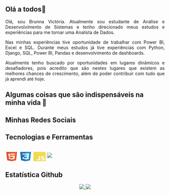 ## Olá a todos👋

<div align="justify">
  Olá, sou Brunna Victória. Atualmente sou estudante de Análise e Desenvolvimento de Sistemas e tenho direcionado meus estudos e experiências para me tornar uma Analista de Dados. 

Nas minhas experiências tive oportunidade de trabalhar com Power BI, Excel e SQL. Durante meus estudos já tive experiências com Python, Django, SQL, Power BI, Pandas e desenvolvimento de dashboards. 

Atualmente tenho buscado por oportunidades em lugares dinâmicos e desafiadores, pois acredito que são nestes lugares que existem as melhores chances de crescimento, além de poder contribuir com tudo que já aprendi até hoje.
 </div>

## Algumas coisas que são indispensáveis na minha vida 🤔


## Minhas Redes Sociais
 

  ## Tecnologias e Ferramentas
  <div style="display: inline_block"><br>
      <img align="center" alt="Tiago-HTML" height="30" width="40" src="https://raw.githubusercontent.com/devicons/devicon/master/icons/html5/html5-original.svg">
     <img align="center" alt="Tiago-CSS" height="30" width="40" src="https://raw.githubusercontent.com/devicons/devicon/master/icons/css3/css3-original.svg">
  <img align="center" alt="Tiago-Js" height="30" width="40" src="https://raw.githubusercontent.com/devicons/devicon/master/icons/javascript/javascript-plain.svg">
  
   <img src="https://cdn.jsdelivr.net/gh/devicons/devicon@latest/icons/python/python-original.svg" />
          
 </div>

## Estatística Github

<div align="center">
  <a href="https://github.com/BrunnaVic">
  <img height="180em" src="https://github-readme-stats.vercel.app/api?username=BrunnaVic&show_icons=true&&locale=pt-br&theme=dracula&include_all_commits=true&count_private=true"/>
  <img height="180em" src="https://github-readme-stats.vercel.app/api/top-langs/?username=BrunnaVic&layout=compact&&locale=pt-br&langs_count=7&theme=dracula"/>
</div>

